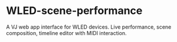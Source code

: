 # WLED-scene-performance
A VJ web app interface for WLED devices. Live performance, scene composition, timeline editor with MIDI interaction.
